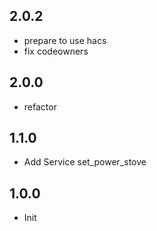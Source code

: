 2.0.2
-----

- prepare to use hacs
- fix codeowners

2.0.0
-----

- refactor

1.1.0
-----

- Add Service set_power_stove

1.0.0
-----

- Init

